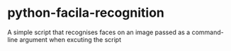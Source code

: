 # python-facila-recognition
A simple script that recognises faces on an image passed as a command-line argument when excuting the script

